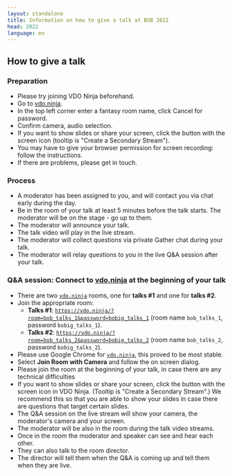 ```yaml
---
layout: standalone
title: Information on how to give a talk at BOB 2022
head: 2022
language: en
---
```


## How to give a talk

### Preparation

- Please try joining VDO Ninja beforehand.
- Go to [vdo.ninja](https://vdo.ninja).
- In the top left corner enter a fantasy room name, click Cancel for
  password.
- Confirm camera, audio selection.
- If you want to show slides or share your screen, click the button
  with the screen icon (tooltip is "Create a Secondary Stream").
- You may have to give your browser permission for screen recording:
  follow the instructions.
- If there are problems, please get in touch.

### Process

- A moderator has been assigned to you, and will contact you via chat
  early during the day.
- Be in the room of your talk at least 5 minutes before the talk
  starts. The moderator will be on the stage - go up to them.
- The moderator will announce your talk.
- The talk video will play in the live stream.
- The moderator will collect questions via private Gather chat during your talk.
- The moderator will relay questions to you in the live Q&A session after your talk.

### Q&A session: Connect to [vdo.ninja](https://vdo.ninja) at the beginning of your talk

- There are two [`vdo.ninja`](https://vdo.ninja) rooms, one for **talks #1** and one for **talks #2**.
- Join the appropriate room:
  - **Talks #1**: [`https://vdo.ninja/?room=bob_talks_1&password=bobig_talks_1`](https://vdo.ninja/?room=bob_talks_1&password=bobig_talks_1)
    (room name ```bob_talks_1```, password ```bobig_talks_1```).
  - **Talks #2**: [`https://vdo.ninja/?room=bob_talks_2&password=bobig_talks_2`](https://vdo.ninja/?room=bob_talks_2&password=bobig_talks_2)
    (room name ```bob_talks_2```, password ```bobig_talks_2```).
- Please use Google Chrome for [`vdo.ninja`](https://vdo.ninja), this proved to
  be most stable.
- Select **Join Room with Camera** and follow the on screen dialog.
- Please join the room at the beginning of your talk, in case there are any
  technical difficulties
- If you want to show slides or share your screen, click the button with the
  screen icon in VDO Ninja.  (Tooltip is "Create a Secondary Stream".)  We
  recommend this so that you are able to show your slides in case there are
  questions that target certain slides.
- The Q&A session on the live stream will show your camera, the moderator's
  camera and your screen.
- The moderator will be also in the room during the talk video streams.
- Once in the room the moderator and speaker can see and hear each other.
- They can also talk to the room director.
- The director will tell them when the Q&A is coming up and tell them when they
  are live.
